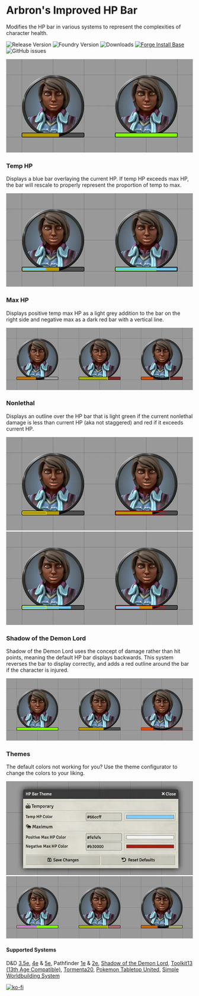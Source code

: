 # Arbron's Improved HP Bar

Modifies the HP bar in various systems to represent the complexities of character health.

![Release Version](https://img.shields.io/github/v/release/arbron/fvtt-hp-bar)
![Foundry Version](https://img.shields.io/badge/dynamic/json.svg?url=https://github.com/arbron/fvtt-hp-bar/releases/latest/download/module.json&label=foundry%20version&query=$.compatibleCoreVersion&colorB=blueviolet)
![Downloads](https://img.shields.io/github/downloads/arbron/fvtt-hp-bar/total)
[![Forge Install Base](https://img.shields.io/badge/dynamic/json?label=forge%20install%20base&query=package.installs&suffix=%&url=https://forge-vtt.com/api/bazaar/package/arbron-hp-bar&colorB=brightgreen)](https://forge-vtt.com/bazaar#package=arbron-hp-bar)
![GitHub issues](https://img.shields.io/github/issues/arbron/fvtt-hp-bar?colorB=red)


![Standard](images/standard.webp "Standard")


### Temp HP
Displays a blue bar overlaying the current HP. If temp HP exceeds max HP, the bar will rescale to properly represent the proportion of temp to max.

![Temp HP](images/temp.webp "Temp HP")


### Max HP
Displays positive temp max HP as a light grey addition to the bar on the right side and negative max as a dark red bar with a vertical line.

![Temp Max HP](images/max.webp "Temp Max HP")


### Nonlethal
Displays an outline over the HP bar that is light green if the current nonlethal damage is less than current HP (aka not staggered) and red if it exceeds current HP.

![Nonlethal](images/nonlethal.webp "Nonlethal Damage")
![Nonlethal Damage with Temp HP](images/temp-nonlethal.webp "Nonlethal Damage with Temp HP")


### Shadow of the Demon Lord
Shadow of the Demon Lord uses the concept of damage rather than hit points, meaning the default HP bar displays backwards. This system reverses the bar to display correctly, and adds a red outline around the bar if the character is injured.

![Shadow of the Demon Lord](images/demonlord.webp "Shadow of the Demon Lord")


### Themes
The default colors not working for you? Use the theme configurator to change the colors to your liking.

![Theme Config Window](images/theme-config.webp "Theme Config Window")
![Customized Theme](images/themed.webp "Customized Theme")


#### Supported Systems
D&D [3.5e](https://foundryvtt.com/packages/D35E), [4e](https://foundryvtt.com/packages/dnd4e) & [5e](https://foundryvtt.com/packages/dnd5e), Pathfinder [1e](https://foundryvtt.com/packages/pf1) & [2e](https://foundryvtt.com/packages/pf2e), [Shadow of the Demon Lord](https://foundryvtt.com/packages/demonlord), [Toolkit13 (13th Age Compatible)](https://foundryvtt.com/packages/archmage), [Tormenta20](https://foundryvtt.com/packages/tormenta20), [Pokemon Tabletop United](https://github.com/dylanpiera/Foundry-Pokemon-Tabletop-United-System), [Simple Worldbuilding System](https://foundryvtt.com/packages/worldbuilding)


[![ko-fi](https://ko-fi.com/img/githubbutton_sm.svg)](https://ko-fi.com/I2I53RGZS)

